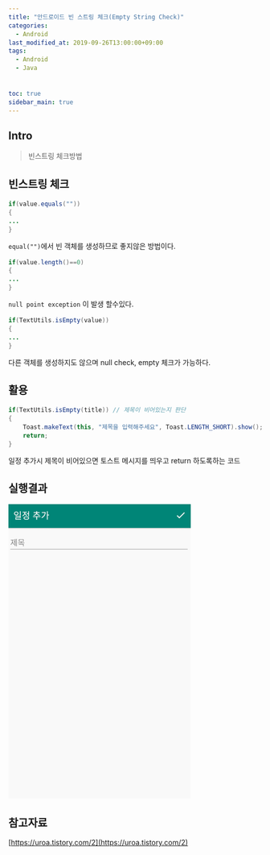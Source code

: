 ```yaml
---
title: "안드로이드 빈 스트링 체크(Empty String Check)"
categories: 
  - Android
last_modified_at: 2019-09-26T13:00:00+09:00
tags: 
  - Android
  - Java


toc: true
sidebar_main: true
---
```


## Intro

> 빈스트링 체크방법

## 빈스트링 체크

```java
if(value.equals(""))
{
...
}
```

`equal("")`에서 빈 객체를 생성하므로 좋지않은 방법이다.


```java
if(value.length()==0)
{
...
}
```

`null point exception` 이 발생 할수있다.

```java
if(TextUtils.isEmpty(value))
{
...
}
```

다른 객체를 생성하지도 않으며 null check, empty 체크가 가능하다.


## 활용

```java
if(TextUtils.isEmpty(title)) // 제목이 비어있는지 판단
{
    Toast.makeText(this, "제목을 입력해주세요", Toast.LENGTH_SHORT).show();
    return;
}
```

일정 추가시 제목이 비어있으면 토스트 메시지를 띄우고 return 하도록하는 코드

## 실행결과

![1](https://github.com/lesslate/lesslate.github.io/blob/master/assets/img/Android/empty/1.gif?raw=true)

## 참고자료

[https://uroa.tistory.com/2](https://uroa.tistory.com/2)

